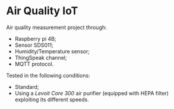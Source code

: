 # Air Quality IoT

Air quality measurement project through:
- Raspberry pi 4B;
- Sensor SDS011;
- Humidity/Temperature sensor;
- ThingSpeak channel;
- MQTT protocol.

Tested in the following conditions:
- Standard;
- Using a *Levoit Core 300* air purifier (equipped with HEPA filter) exploiting its different speeds.



